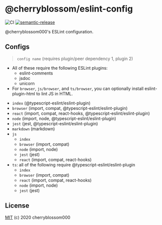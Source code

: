 # @cherryblossom/eslint-config

![CI](https://github.com/cherryblossom000/eslint-config/workflows/CI/badge.svg) [![semantic-release](https://img.shields.io/badge/%20%20%F0%9F%93%A6%F0%9F%9A%80-semantic--release-e10079.svg)](https://github.com/semantic-release/semantic-release)

@cherryblossom000's ESLint configuration.

## Configs

> `config name` (requires plugin/peer dependency 1, plugin 2)

- All of these require the following ESLint plugins:
  - eslint-comments
  - jsdoc
  - unicorn
- For `browser`, `js/browser`, and `ts/browser`, you can optionally install eslint-plugin-html to lint JS in HTML.

<!-- -->

- `index` (@typescript-eslint/eslint-plugin)
- `browser` (import, compat, @typescript-eslint/eslint-plugin)
- `react` (import, compat, react-hooks, @typescript-eslint/eslint-plugin)
- `node` (import, node, @typescript-eslint/eslint-plugin)
- `jest` (jest, @typescript-eslint/eslint-plugin)
- `markdown` (markdown)
- `js`
  - `index`
  - `browser` (import, compat)
  - `node` (import, node)
  - `jest` (jest)
  - `react` (import, compat, react-hooks)
- `ts`: all of the following require @typescript-eslint/eslint-plugin
  - `index`
  - `browser` (import, compat)
  - `react` (import, compat, react-hooks)
  - `node` (import, node)
  - `jest` (jest)

## License

[MIT](LICENSE) (c) 2020 cherryblossom000

